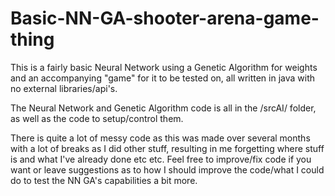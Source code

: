 # Basic-NN-GA-shooter-arena-game-thing
This is a fairly basic Neural Network using a Genetic Algorithm for weights and an accompanying "game" for it to be tested on, all written in java with no external libraries/api's.

The Neural Network and Genetic Algorithm code is all in the /srcAI/ folder, as well as the code to setup/control them.

There is quite a lot of messy code as this was made over several months with a lot of breaks as I did other stuff, resulting in me forgetting where stuff is and what I've already done etc etc.
Feel free to improve/fix code if you want or leave suggestions as to how I should improve the code/what I could do to test the NN GA's capabilities a bit more.

